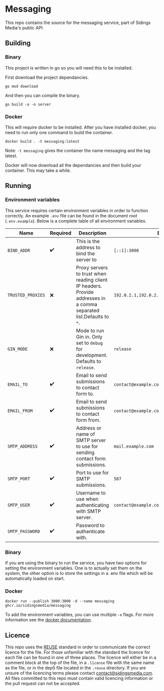 <!-- 
SPDX-FileCopyrightText: 2022-2023 Sidings Media <contact@sidingsmedia.com>
SPDX-License-Identifier: MIT
-->

# Messaging

This repo contains the source for the messaging service, part of Sidings
Media's public API

## Building

### Binary

This project is written in go so you will need this to be installed.

First download the project dependancies.

```
go mod download
```

And then you can compile the binary.

```
go build -a -o server
```

### Docker

This will require docker to be installed. After you have installed
docker, you need to run only one command to build the container.

```
docker build . -t messaging:latest
```

Note: `-t messaging` gives the container the name messaging and the tag
latest.

Docker will now download all the dependancies and then build your
container. This may take a while.

## Running

### Environment variables

This service requires certain environment variables in order to function
correctly. An example `.env` file can be found in the document root
(`.env.example`). Below is a complete table of all environment
variables.

| Name              | Required           | Description                                                                                                         | Example                                       |
|-------------------|--------------------|---------------------------------------------------------------------------------------------------------------------|-----------------------------------------------|
| `BIND_ADDR`       | :heavy_check_mark: | This is the address to bind the server to                                                                           | `[::1]:3000`                                  |
| `TRUSTED_PROXIES` | :x:                | Proxy servers to trust when reading client IP headers. Provide addresses in a comma separated list.Defaults to `*`. | `192.0.2.1,192.0.2.2,2001:db8::1,2001:db8::2` |
| `GIN_MODE`        | :x:                | Mode to run Gin in. Only set to `debug` for development. Defaults to `release`.                                     | `release`                                     |
| `EMAIL_TO`        | :heavy_check_mark: | Email to send submissions to contact form to.                                                                       | `contact@example.com`                         |
| `EMAIL_FROM`      | :heavy_check_mark: | Email to send submissions to contact form from.                                                                     | `contact@example.com`                         |
| `SMTP_ADDRESS`    | :heavy_check_mark: | Address or name of SMTP server to use for sending contact form submissions.                                         | `mail.example.com`                            |
| `SMTP_PORT`       | :heavy_check_mark: | Port to use for SMTP submissions.                                                                                   | `587`                                         |
| `SMTP_USER`       | :heavy_check_mark: | Username to use when authenticating with SMTP server.                                                               | `contact@example.com`                         |
| `SMTP_PASSWORD`   | :heavy_check_mark: | Password to authenticate with.                                                                                      |                                               |

### Binary

If you are using the binary to run the service, you have two options for
setting the environment variables. One is to actually set them on the
system, the other option is to store the settings in a .env file which
will be automatically loaded on start.

### Docker

```
docker run --publish 3000:3000 -d --name messaging ghcr.io/sidingsmedia/messaging
```

To add the environment variables, you can use multiple `-e` flags. For
more information see the [docker
documentation](https://docs.docker.com/engine/reference/commandline/run/#env).

## Licence
This repo uses the [REUSE](https://reuse.software) standard in order to
communicate the correct licence for the file. For those unfamiliar with
the standard the licence for each file can be found in one of three
places. The licence will either be in a comment block at the top of the
file, in a `.license` file with the same name as the file, or in the
dep5 file located in the `.reuse` directory. If you are unsure of the
licencing terms please contact
[contact@sidingsmedia.com](mailto:contact@sidingsmedia.com?subject=Messaging%20Microservice).
All files committed to this repo must contain valid licencing
information or the pull request can not be accepted.

